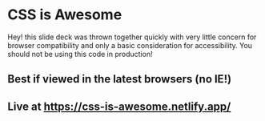 # CSS is Awesome

Hey! this slide deck was thrown together quickly with very little concern for browser compatibility and only a basic consideration for accessibility. You should not be using this code in production!

## Best if viewed in the latest browsers (no IE!)

## Live at https://css-is-awesome.netlify.app/
